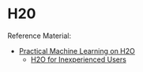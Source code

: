 # H20

Reference Material:

* [Practical Machine Learning on H2O](https://www.coursera.org/learn/machine-learning-h2o)
    * [H2O for Inexperienced Users](https://www.h2o.ai/blog/h2o-for-inexperienced-users/)

